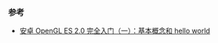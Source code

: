 

### 参考
* [安卓 OpenGL ES 2.0 完全入门（一）：基本概念和 hello world](https://blog.piasy.com/2016/06/07/Open-gl-es-android-2-part-1/)